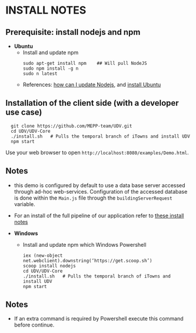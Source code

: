 # INSTALL NOTES

## Prerequisite: install nodejs and npm

* **Ubuntu**
  - Install and update npm
    ```
    sudo apt-get install npm    ## Will pull NodeJS
    sudo npm install -g n     
    sudo n latest
    ```
  - References: [how can I update Nodejs](https://askubuntu.com/questions/426750/how-can-i-update-my-nodejs-to-the-latest-version), and [install Ubuntu](http://www.hostingadvice.com/how-to/install-nodejs-ubuntu-14-04/#ubuntu-package-manager)

## Installation of the client side (with a developer use case)
```
  git clone https://github.com/MEPP-team/UDV.git
  cd UDV/UDV-Core
  ./install.sh   # Pulls the temporal branch of iTowns and install UDV
  npm start
```

Use your web browser to open
`http://localhost:8080/examples/Demo.html`.

## Notes

* this demo is configured by default to use a data base server accessed
through ad-hoc web-services. Configuration of the accessed database is done
within the `Main.js` file through the `buildingServerRequest` variable.
* For an install of the full pipeline of our application refer to
[these install notes](https://github.com/MEPP-team/RICT/blob/master/Install.md)

* **Windows**
  - Install and update npm which Windows Powershell
    ```
    iex (new-object net.webclient).downstring(‘https://get.scoop.sh’)
    scoop install nodejs
    cd UDV/UDV-Core
    ./install.sh   # Pulls the temporal branch of iTowns and install UDV
    npm start
    ```

## Notes

* If an extra command is required by Powershell execute this command before continue.
